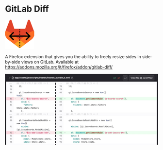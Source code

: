 # GitLab Diff 
![](src/icons/gitlab-qol-96.png)

A Firefox extension that gives you the ability to freely resize sides in side-by-side views on GitLab.
Available at https://addons.mozilla.org/it/firefox/addon/gitlab-diff/

![](gitlab-diff-screenshot.jpeg)

